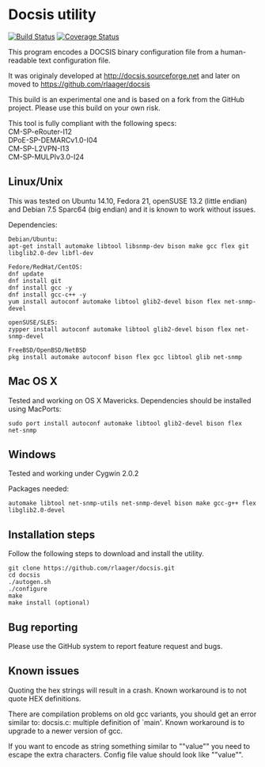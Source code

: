 Docsis utility
==============

[![Build Status](https://travis-ci.org/AdrianSimionov/docsis.svg?branch=master)](https://travis-ci.org/AdrianSimionov/docsis)
[![Coverage Status](https://coveralls.io/repos/github/AdrianSimionov/docsis/badge.svg?branch=master)](https://coveralls.io/github/AdrianSimionov/docsis?branch=master)

This program encodes a DOCSIS binary configuration file from a human-readable text configuration file.

It was originaly developed at http://docsis.sourceforge.net and later on moved to https://github.com/rlaager/docsis

This build is an experimental one and is based on a fork from the GitHub project. Please use this build on your own risk.

This tool is fully compliant with the following specs:  
CM-SP-eRouter-I12  
DPoE-SP-DEMARCv1.0-I04  
CM-SP-L2VPN-I13  
CM-SP-MULPIv3.0-I24  

Linux/Unix
----------

This was tested on Ubuntu 14.10, Fedora 21, openSUSE 13.2 (little endian) and Debian 7.5 Sparc64 (big endian) and it is known to work without issues.

Dependencies:

    Debian/Ubuntu:
    apt-get install automake libtool libsnmp-dev bison make gcc flex git libglib2.0-dev libfl-dev
    
    Fedore/RedHat/CentOS:
    dnf update
    dnf install git
    dnf install gcc -y
    dnf install gcc-c++ -y
    yum install autoconf automake libtool glib2-devel bison flex net-snmp-devel
    
    openSUSE/SLES:
    zypper install autoconf automake libtool glib2-devel bison flex net-snmp-devel
    
    FreeBSD/OpenBSD/NetBSD
    pkg install automake autoconf bison flex gcc libtool glib net-snmp
    
Mac OS X
--------

Tested and working on OS X Mavericks. Dependencies should be installed using MacPorts:

    sudo port install autoconf automake libtool glib2-devel bison flex net-snmp

Windows
-------

Tested and working under Cygwin 2.0.2

Packages needed:

    automake libtool net-snmp-utils net-snmp-devel bison make gcc-g++ flex libglib2.0-devel
  

Installation steps
------------------

Follow the following steps to download and install the utility.

    git clone https://github.com/rlaager/docsis.git
    cd docsis
    ./autogen.sh
    ./configure
    make
    make install (optional)

Bug reporting
-------------

Please use the GitHub system to report feature request and bugs.

Known issues
------------

Quoting the hex strings will result in a crash. Known workaround is to not quote HEX definitions.  
  
There are compilation problems on old gcc variants, you should get an error similar to: docsis.c: multiple definition of `main'. Known workaround is to upgrade to a newer version of gcc.  

If you want to encode as string something similar to ""value"" you need to escape the extra characters. Config file value should look like "\"value\"".
